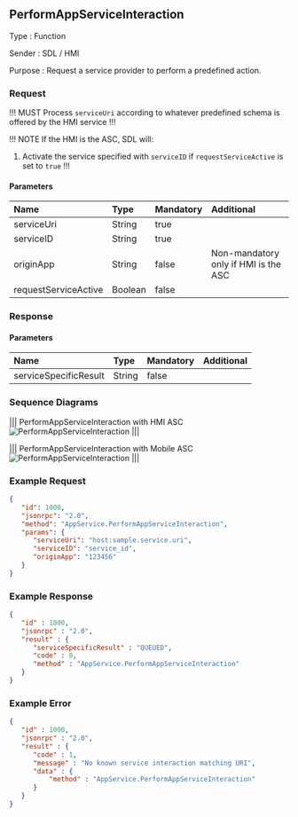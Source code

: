 ## PerformAppServiceInteraction

Type
: Function

Sender
: SDL / HMI

Purpose
: Request a service provider to perform a predefined action.

### Request

!!! MUST
Process `serviceUri` according to whatever predefined schema is offered by the HMI service
!!!

!!! NOTE
If the HMI is the <span title="App Service Consumer">ASC</span>, SDL will:
1. Activate the service specified with `serviceID` if `requestServiceActive` is set to `true`
!!!

#### Parameters

|Name|Type|Mandatory|Additional|
|:---|:---|:--------|:---------|
|serviceUri|String|true||
|serviceID|String|true||
|originApp|String|false|Non-mandatory only if HMI is the <span title="App Service Consumer">ASC</span>|
|requestServiceActive|Boolean|false||

### Response

#### Parameters

|Name|Type|Mandatory|Additional|
|:---|:---|:--------|:---------|
|serviceSpecificResult|String|false||

### Sequence Diagrams
|||
PerformAppServiceInteraction with HMI <span title="App Service Consumer">ASC</span>
![PerformAppServiceInteraction](./assets/PerformAppServiceInteractionFromHMI.png)
|||

|||
PerformAppServiceInteraction with Mobile <span title="App Service Consumer">ASC</span>
![PerformAppServiceInteraction](./assets/PerformAppServiceInteractionFromMobile.png)
|||

### Example Request

```json
{
   "id": 1000,
   "jsonrpc": "2.0",
   "method": "AppService.PerformAppServiceInteraction",
   "params": {
      "serviceUri": "host:sample.service.uri",
      "serviceID": "service_id",
      "originApp": "123456"
   }
}
```

### Example Response

```json
{
   "id" : 1000,
   "jsonrpc" : "2.0",
   "result" : {
      "serviceSpecificResult" : "QUEUED",
      "code" : 0,
      "method" : "AppService.PerformAppServiceInteraction"
   }
}
```

### Example Error

```json
{
   "id" : 1000,
   "jsonrpc" : "2.0",
   "result" : {
      "code" : 1,
      "message" : "No known service interaction matching URI",
      "data" : {
          "method" : "AppService.PerformAppServiceInteraction"
      }
   }
}
```